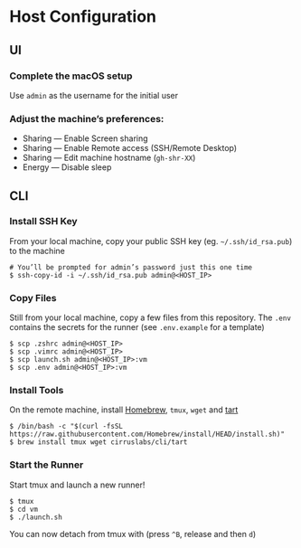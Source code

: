 # Host Configuration

## UI

### Complete the macOS setup

Use `admin` as the username for the initial user

### Adjust the machine’s preferences:

- Sharing — Enable Screen sharing
- Sharing — Enable Remote access (SSH/Remote Desktop)
- Sharing — Edit machine hostname (`gh-shr-XX`)
- Energy — Disable sleep

## CLI

### Install SSH Key

From your local machine, copy your public SSH key (eg. `~/.ssh/id_rsa.pub`) to the machine

  ```
  # You’ll be prompted for admin’s password just this one time
  $ ssh-copy-id -i ~/.ssh/id_rsa.pub admin@<HOST_IP>
  ```

### Copy Files
Still from your local machine, copy a few files from this repository. The `.env` contains the secrets for the runner (see `.env.example` for a template)

  ```
  $ scp .zshrc admin@<HOST_IP>
  $ scp .vimrc admin@<HOST_IP>
  $ scp launch.sh admin@<HOST_IP>:vm
  $ scp .env admin@<HOST_IP>:vm
  ```

### Install Tools

On the remote machine, install [Homebrew](https://brew.sh), `tmux`, `wget` and [tart](https://github.com/cirruslabs/tart/)

  ```
  $ /bin/bash -c "$(curl -fsSL https://raw.githubusercontent.com/Homebrew/install/HEAD/install.sh)"
  $ brew install tmux wget cirruslabs/cli/tart
  ```

### Start the Runner
Start tmux and launch a new runner!

  ```
  $ tmux
  $ cd vm
  $ ./launch.sh
  ```

You can now detach from tmux with (press `^B`, release and then `d`)

